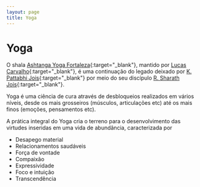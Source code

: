 ```yaml
---
layout: page
title: Yoga
---
```

# Yoga
O shala [Ashtanga Yoga Fortaleza](https://www.facebook.com/ashtangayogafortaleza/){:target="_blank"}, mantido por [Lucas Carvalho](https://www.facebook.com/profile.php?id=100006901727112){:target="_blank"}, é uma continuação do legado deixado por [K. Pattabhi Jois](https://en.wikipedia.org/wiki/K._Pattabhi_Jois){:target="_blank"} por meio do seu discípulo [R. Sharath Jois](https://en.wikipedia.org/wiki/R._Sharath_Jois){:target="_blank"}.

Yoga é uma ciência de cura através de desbloqueios realizados em vários níveis, desde os mais grosseiros (músculos, articulações etc) até os mais finos (emoções, pensamentos etc).

A prática integral do Yoga cria o terreno para o desenvolvimento das virtudes inseridas em uma vida de abundância, caracterizada por
* Desapego material
* Relacionamentos saudáveis
* Força de vontade
* Compaixão
* Expressividade
* Foco e intuição
* Transcendência
